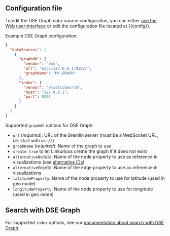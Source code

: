 ## Configuration file

To edit the DSE Graph data-source configuration, you can either [use the Web user-interface](/configure-sources/#using-the-web-user-interface)
or edit the configuration file located at {{config}}.

Example DSE Graph configuration:
```json
{
  "dataSources": [
    {
      "graphdb": {
        "vendor": "dse",
        "url": "ws://127.0.0.1:8182/",
        "graphName": "MY_GRAPH"
      },
      "index": {
        "vendor": "elasticSearch",
        "host": "127.0.0.1",
        "port": 9201
      }
    }
  ]
}
```

Supported `graphdb` options for DSE Graph:

- `url` (*required*): URL of the Gremlin server (must be a WebSocket URL, i.e. start with `ws://`)
- `graphName` (*required*): Name of the graph to use
- `create`: `true` to let Linkurious create the graph if it does not exist
- `alternativeNodeId`: Name of the node property to use as reference in visualizations (see [alternative IDs](/alternative-ids))
- `alternativeEdgeId`: Name of the edge property to use as reference in visualizations
- `latitudeProperty`: Name of the node property to use for latitude (used in geo mode)
- `longitudeProperty`: Name of the node property to use for longitude (used in geo mode)

## Search with DSE Graph

For supported `index` options, see our [documentation about search with DSE Graph](/search-dse).

